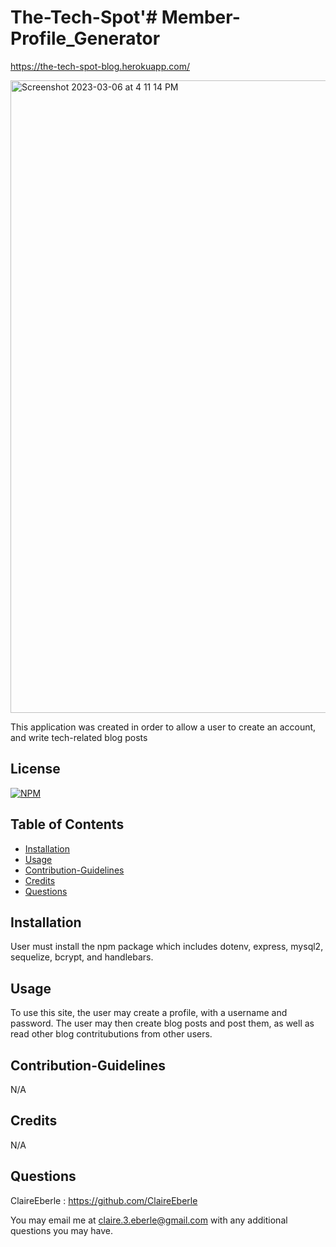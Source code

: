 # The-Tech-Spot'# Member-Profile_Generator
    
https://the-tech-spot-blog.herokuapp.com/

<img width="1012" alt="Screenshot 2023-03-06 at 4 11 14 PM" src="https://user-images.githubusercontent.com/116858582/223285525-d6f4ee2d-4ddc-4888-acc0-c8ddcb41da9d.png">

This application was created in order to allow a user to create an account, and write tech-related blog posts

## License
    
[![NPM](https://img.shields.io/npm/l/inquirer@8.2.4)](https://img.shields.io/npm/l/express)
    
## Table of Contents
   
- [Installation](#installation)
- [Usage](#usage)
- [Contribution-Guidelines](#contribution-guidelines)
- [Credits](#credits)
- [Questions](#questions)

    
## Installation
    
 User must install the npm package which includes dotenv, express, mysql2, sequelize, bcrypt, and handlebars.

    
 ## Usage

To use this site, the user may create a profile, with a username and password. The user may then create blog posts and post them, as well as read other blog contritubutions from other users.  

## Contribution-Guidelines

N/A

 ## Credits
    
N/A

## Questions
ClaireEberle : https://github.com/ClaireEberle

You may email me at claire.3.eberle@gmail.com with any additional questions you may have.
